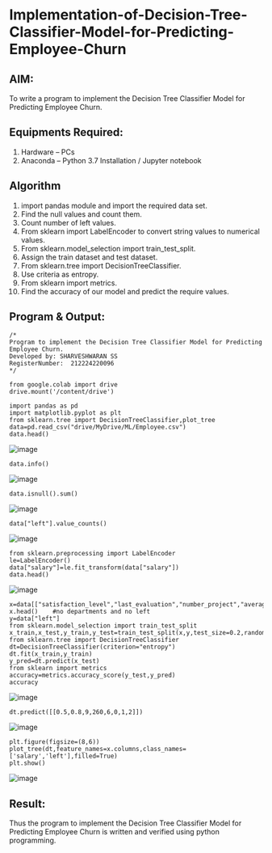 # Implementation-of-Decision-Tree-Classifier-Model-for-Predicting-Employee-Churn

## AIM:
To write a program to implement the Decision Tree Classifier Model for Predicting Employee Churn.

## Equipments Required:
1. Hardware – PCs
2. Anaconda – Python 3.7 Installation / Jupyter notebook

## Algorithm
1. import pandas module and import the required data set.
2. Find the null values and count them.
3. Count number of left values.
4. From sklearn import LabelEncoder to convert string values to numerical values.
5. From sklearn.model_selection import train_test_split.
6. Assign the train dataset and test dataset.
7. From sklearn.tree import DecisionTreeClassifier.
8. Use criteria as entropy.
9. From sklearn import metrics.
10. Find the accuracy of our model and predict the require values.

## Program & Output:
```
/*
Program to implement the Decision Tree Classifier Model for Predicting Employee Churn.
Developed by: SHARVESHWARAN SS
RegisterNumber:  212224220096
*/
```
```
from google.colab import drive
drive.mount('/content/drive')

import pandas as pd
import matplotlib.pyplot as plt
from sklearn.tree import DecisionTreeClassifier,plot_tree
data=pd.read_csv("drive/MyDrive/ML/Employee.csv")
data.head()
```
![image](https://github.com/user-attachments/assets/bec2d980-826a-44c4-8a3e-d96629c63928)
```
data.info()
```
![image](https://github.com/user-attachments/assets/2d015ae9-8a78-4fc8-a21e-9af8b503b80e)
```
data.isnull().sum()
```
![image](https://github.com/user-attachments/assets/89fe5c0f-433f-4f19-b9f4-998413ffcbb6)
```
data["left"].value_counts()
```
![image](https://github.com/user-attachments/assets/acdec0bd-0bb2-4808-89b8-bc9c0b354bb3)
```
from sklearn.preprocessing import LabelEncoder
le=LabelEncoder()
data["salary"]=le.fit_transform(data["salary"])
data.head()
```
![image](https://github.com/user-attachments/assets/c0fe2818-69da-45ab-a105-fafb8702cf37)
```
x=data[["satisfaction_level","last_evaluation","number_project","average_montly_hours","time_spend_company","Work_accident","promotion_last_5years","salary"]]
x.head()    #no departments and no left
y=data["left"]
from sklearn.model_selection import train_test_split
x_train,x_test,y_train,y_test=train_test_split(x,y,test_size=0.2,random_state=100)
from sklearn.tree import DecisionTreeClassifier
dt=DecisionTreeClassifier(criterion="entropy")
dt.fit(x_train,y_train)
y_pred=dt.predict(x_test)
from sklearn import metrics
accuracy=metrics.accuracy_score(y_test,y_pred)
accuracy
```
![image](https://github.com/user-attachments/assets/f42ce1a0-334a-4840-a56c-59c5a790304f)

```
dt.predict([[0.5,0.8,9,260,6,0,1,2]])
```
![image](https://github.com/user-attachments/assets/01d6ac58-0762-4f69-bc98-a02788edd157)

```
plt.figure(figsize=(8,6))
plot_tree(dt,feature_names=x.columns,class_names=['salary','left'],filled=True)
plt.show()
```
![image](https://github.com/user-attachments/assets/0ea08056-38b9-451c-8db4-45225d9f3a77)

## Result:
Thus the program to implement the  Decision Tree Classifier Model for Predicting Employee Churn is written and verified using python programming.
